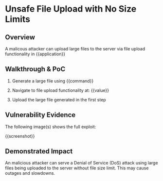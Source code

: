 # Unsafe File Upload with No Size Limits

## Overview
<!--
**Please replace text in each section below**

Path Traversal Vulnerability Report

Resources:

- <https://owasp.org/www-community/attacks/Path_Traversal>
- <https://owasp.org/www-project-web-security-testing-guide/latest/4-Web_Application_Security_Testing/05-Authorization_Testing/01-Testing_Directory_Traversal_File_Include>
-->

A malicous attacker can upload large files to the server via file upload functionality in {{application}}

## Walkthrough & PoC
<!--
Provide a step-by-step walkthrough on how to access the vulnerable injection point, and how to exploit the vulnerability.
Adding a dot-pointed walkthrough with relevant screenshots will speed triage time and result in faster rewards!

Example:

1. Browse to the URL <https://data1.inscope.com/datastore1/dataviewer?data=regulardata/>
1. Now change the URL from `data=regulardata` to `data=%2e%2e%2fsecuredata%2f` which is URL Encoded from `../securedata/`
1. You will now see we can view to a new directory that was not intended to be viewed using path traversal 

-->

1. Generate a large file using {{command}}

1. Navigate to file upload functionality at: {{value}}

1. Upload the large file generated in the first step

## Vulnerability Evidence
<!--
Your submission MUST include evidence of the vulnerability and not be theoretical in nature.

Attaching a screenshot of the webpage with the URL bar in view will be sufficient for this report.
-->

The following image(s) shows the full exploit:

{{screenshot}}

## Demonstrated Impact
<!--
This path traversal vulnerability allows an attack to gain acces to a folder called `securedata` in a directory it was not intended to access.
-->

An malicious attacker can serve a Denial of Service (DoS) attack using large files being uploaded to the server without file size limit. This may cause outages and slowdowns.


